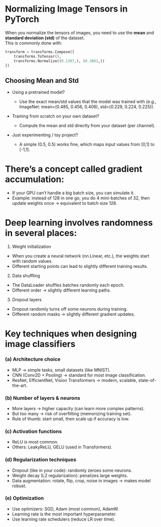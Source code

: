 # Normalizing Image Tensors in PyTorch

When you normalize the tensors of images, you need to use the **mean** and **standard deviation (std)** of the dataset.  
This is commonly done with:

```python
transform = transforms.Compose([
    transforms.ToTensor(),
    transforms.Normalize((0.1307,), (0.3081,))
])
```

## Choosing Mean and Std

- Using a pretrained model?
    - Use the exact mean/std values that the model was trained with (e.g., ImageNet: mean=(0.485, 0.456, 0.406), std=(0.229, 0.224, 0.225)).

- Training from scratch on your own dataset?
    - Compute the mean and std directly from your dataset (per channel).

- Just experimenting / toy project?
    - A simple (0.5, 0.5) works fine, which maps input values from [0,1] to [-1,1].



# There’s a concept called gradient accumulation:

- If your GPU can’t handle a big batch size, you can simulate it.
- Example: instead of 128 in one go, you do 4 mini-batches of 32, then update weights once → equivalent to batch size 128.


# Deep learning involves randomness in several places:

1. Weight initialization
- When you create a neural network (nn.Linear, etc.), the weights start with random values.
- Different starting points can lead to slightly different training results.

2. Data shuffling
- The DataLoader shuffles batches randomly each epoch.
- Different order → slightly different learning paths.

3. Dropout layers
- Dropout randomly turns off some neurons during training.
- Different random masks → slightly different gradient updates.

# Key techniques when designing image classifiers
### (a) Architecture choice
- MLP → simple tasks, small datasets (like MNIST).
- CNN (Conv2D + Pooling) → standard for most image classification.
- ResNet, EfficientNet, Vision Transformers → modern, scalable, state-of-the-art.

### (b) Number of layers & neurons
- More layers → higher capacity (can learn more complex patterns).
- But too many → risk of overfitting (memorizing training set).
- Rule of thumb: start small, then scale up if accuracy is low.

### (c) Activation functions
- ReLU is most common.
- Others: LeakyReLU, GELU (used in Transformers).

### (d) Regularization techniques
- Dropout (like in your code): randomly zeroes some neurons.
- Weight decay (L2 regularization): penalizes large weights.
- Data augmentation: rotate, flip, crop, noise in images → makes model robust.

### (e) Optimization
- Use optimizers: SGD, Adam (most common), AdamW.
- Learning rate is the most important hyperparameter.
- Use learning rate schedulers (reduce LR over time).
